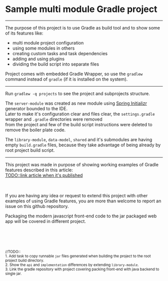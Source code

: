 # Sample multi module Gradle project

****  
The purpose of this project is to use Gradle as build tool and to show some of its features like:
 * multi module project configuration
 * using some modules in others
 * creating custom tasks and task dependencies
 * adding and using plugins
 * dividing the build script into separate files

Project comes with embedded Gradle Wrapper, so use the `gradlew` command instead of `gradle` (if it is installed on the system).
 
---
Run `gradlew -q projects` to see the project and subprojects structure.

The `server-module` was created as new module using [Spring Initializr](https://start.spring.io/) generator bounded to the IDE.  
Later to make it's configuration clear and files clear, the `settings.gradle` wrapper and `.gradle` directories were removed  
from the project and few of the build script instructions were deleted to remove the boiler plate code.

The `library-module`, `data-model`, `shared` and it's submodules are having empty `build.gradle` files, because they 
take advantage of being already by root project build script.  

****  
This project was made in purpose of showing working examples of Gradle features described in this article:  
[TODO::link article when it's published](http://todo.todo.todo)  

<br /><br />
If you are having any idea or request to extend this project with other examples of using Gradle features, 
you are more than welcome to report an issue on this github repository.  

Packaging the modern javascript front-end code to the jar packaged web app will be covered in different project.

<br /><br /><br /><br />
<sub>//TODO::</sub>  
<sub>1. Add task to copy runnable `jar` files generated when building the project to the root project build directory.</sub>  
<sub>2. Show the `api` and `implementation` differences by extending `library-module`.</sub>  
<sub>3. Link the gradle repository with project covering packing front-end with java backend to single jar.</sub>  
